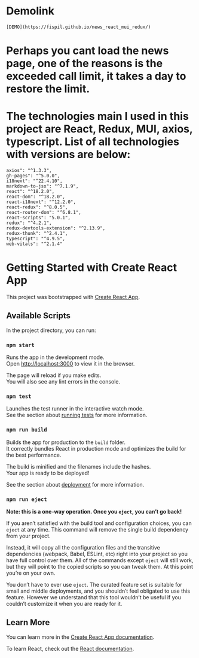 # Demolink
    [DEMO](https://fispil.github.io/news_react_mui_redux/)
# Perhaps you cant load the news page, one of the reasons is the exceeded call limit, it takes a day to restore the limit.
# The technologies main I used in this project are React, Redux, MUI, axios, typescript. List of all technologies with versions are below:
    axios": "^1.3.3",
    gh-pages": "^5.0.0",
    i18next": "^22.4.10",
    markdown-to-jsx": "^7.1.9",
    react": "^18.2.0",
    react-dom": "^18.2.0",
    react-i18next": "^12.2.0",
    react-redux": "^8.0.5",
    react-router-dom": "^6.8.1",
    react-scripts": "5.0.1",
    redux": "^4.2.1",
    redux-devtools-extension": "^2.13.9",
    redux-thunk": "^2.4.1",
    typescript": "^4.9.5",
    web-vitals": "^2.1.4"


# Getting Started with Create React App

This project was bootstrapped with [Create React App](https://github.com/facebook/create-react-app).

## Available Scripts

In the project directory, you can run:

### `npm start`

Runs the app in the development mode.\
Open [http://localhost:3000](http://localhost:3000) to view it in the browser.

The page will reload if you make edits.\
You will also see any lint errors in the console.

### `npm test`

Launches the test runner in the interactive watch mode.\
See the section about [running tests](https://facebook.github.io/create-react-app/docs/running-tests) for more information.

### `npm run build`

Builds the app for production to the `build` folder.\
It correctly bundles React in production mode and optimizes the build for the best performance.

The build is minified and the filenames include the hashes.\
Your app is ready to be deployed!

See the section about [deployment](https://facebook.github.io/create-react-app/docs/deployment) for more information.

### `npm run eject`

**Note: this is a one-way operation. Once you `eject`, you can’t go back!**

If you aren’t satisfied with the build tool and configuration choices, you can `eject` at any time. This command will remove the single build dependency from your project.

Instead, it will copy all the configuration files and the transitive dependencies (webpack, Babel, ESLint, etc) right into your project so you have full control over them. All of the commands except `eject` will still work, but they will point to the copied scripts so you can tweak them. At this point you’re on your own.

You don’t have to ever use `eject`. The curated feature set is suitable for small and middle deployments, and you shouldn’t feel obligated to use this feature. However we understand that this tool wouldn’t be useful if you couldn’t customize it when you are ready for it.

## Learn More

You can learn more in the [Create React App documentation](https://facebook.github.io/create-react-app/docs/getting-started).

To learn React, check out the [React documentation](https://reactjs.org/).
